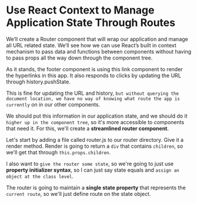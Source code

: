 # Use React Context to Manage Application State Through Routes

We’ll create a Router component that will wrap our application and manage all URL related state. We’ll see how we can use React’s built in context mechanism to pass data and functions between components without having to pass props all the way down through the component tree.

As it stands, the footer component is using this link component to render the hyperlinks in this app. It also responds to clicks by updating the URL through history.pushState.

This is fine for updating the URL and history, `but without querying the document location, we have no way of knowing what route the app is currently` on in our other components.

We should put this information in our application state, and we should do it `higher up in the component tree`, so it's more accessible to components that need it. For this, we'll create a **streamlined router component**.

Let's start by adding a file called router.js to our router directory. Give it a render method. Render is going to return a `div` that contains `children`, so we'll get that through `this.props.children`.

I also want to `give the router some state`, so we're going to just use **property initializer syntax**, so I can just say state equals and `assign an object at the class level`. 

The router is going to maintain a **single state property** that represents the `current route`, so we'll just define route on the state object.





